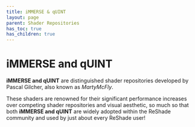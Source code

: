 ```yaml
---
title: iMMERSE & qUINT
layout: page
parent: Shader Repositories
has_toc: true
has_children: true
---
```


# iMMERSE and qUINT

**iMMERSE and qUINT** are distinguished shader repositories developed by Pascal Gilcher, also known as _MartyMcFly_. 

These shaders are renowned for their significant performance increases over competing shader repositories and visual aesthetic, so much so that both **iMMERSE and qUINT** are widely adopted within the ReShade community and used by just about every ReShade user!

